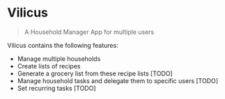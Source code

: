 # Vilicus 
> A Household Manager App for multiple users

Vilicus contains the following features:
* Manage multiple households
* Create lists of recipes
* Generate a grocery list from these recipe lists [TODO]
* Manage household tasks and delegate them to specific users [TODO]
* Set recurring tasks [TODO]
